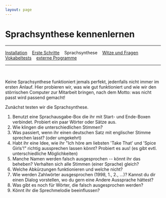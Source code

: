```yaml
---
layout: page
---
```

# Sprachsynthese kennenlernen
---
[Installation](/download.html) &nbsp;&nbsp; [Erste Schritte](ersteschritte.html) &nbsp;&nbsp; Sprachsynthese &nbsp;&nbsp; [Witze und Fragen](witzeundfragen.html) &nbsp;&nbsp; [Vokabeltests](vokabeltest.html) &nbsp;&nbsp; [externe Programme](extprogramme.html)

---
&nbsp;

Keine Sprachsynthese funktioniert jemals perfekt, jedenfalls nicht immer im ersten Anlauf. Hier probieren wir, was wie gut funktioniert und wie wir den störrischen Computer zur Mitarbeit bringen, nach dem Motto: was nicht passt wird passend gemacht!

Zunächst testen wir die Sprachsynthese.
1. Benutzt eine Sprachausgabe-Box die ihr mit Start- und Ende-Boxen verbindet. Probiert ein paar Wörter oder Sätze aus.
2. Wie klingen die unterschiedlichen Stimmen?
3. Was passiert, wenn ihr einen deutschen Satz mit englischer Stimme sprechen lasst? (oder umgekehrt)
4. Habt ihr eine Idee, wie ihr "Ich höre am liebsten 'Take That' und 'Spice Girls'!" richtig aussprechen lassen könnt? Probiert es aus! (es gibt evtl. unterschiedliche Möglichkeiten)
5. Manche Namen werden falsch ausgesprochen -- könnt ihr das beheben? Verhalten sich alle Stimmen (einer Sprache) gleich?
6. Welche Abkürzungen funktionieren und welche nicht?
7. Wie werden Zahlwörter ausgesprochen (1998, 1., 2., ...)? Kannst du dir einen Dialog vorstellen, wo du gern eine Andere Aussprache hättest?
8. Was gibt es noch für Wörter, die falsch ausgesprochen werden?
9. Könnt ihr die Sprechmelodie beeinflussen?
